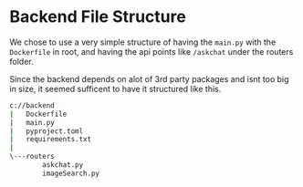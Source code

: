 # Backend File Structure

We chose to use a very simple structure of having the `main.py` with the `Dockerfile` in root, and having the api points like `/askchat` under the routers folder. 

Since the backend depends on alot of 3rd party packages and isnt too big in size, it seemed sufficent to have it structured like this.

```cmd
c://backend
|   Dockerfile
|   main.py
|   pyproject.toml
|   requirements.txt
|
\---routers
        askchat.py
        imageSearch.py
```
